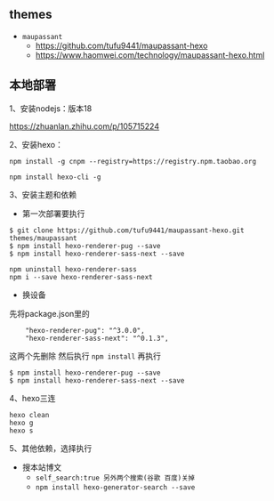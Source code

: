 ## themes

- `maupassant`
  - https://github.com/tufu9441/maupassant-hexo
  - https://www.haomwei.com/technology/maupassant-hexo.html

## 本地部署

1、安装nodejs：版本18

https://zhuanlan.zhihu.com/p/105715224

2、安装hexo：

```
npm install -g cnpm --registry=https://registry.npm.taobao.org
```

```
npm install hexo-cli -g
```

3、安装主题和依赖

- 第一次部署要执行

```
$ git clone https://github.com/tufu9441/maupassant-hexo.git themes/maupassant
$ npm install hexo-renderer-pug --save
$ npm install hexo-renderer-sass-next --save
```

```
npm uninstall hexo-renderer-sass
npm i --save hexo-renderer-sass-next
```

- 换设备

先将package.json里的
```
    "hexo-renderer-pug": "^3.0.0",
    "hexo-renderer-sass-next": "^0.1.3",
```
这两个先删除
然后执行 `npm install`
再执行
```
$ npm install hexo-renderer-pug --save
$ npm install hexo-renderer-sass-next --save
```


4、hexo三连

```
hexo clean
hexo g
hexo s
```

5、其他依赖，选择执行

- 搜本站博文
  - `self_search:true 另外两个搜索(谷歌 百度)关掉`
  - `npm install hexo-generator-search --save`
